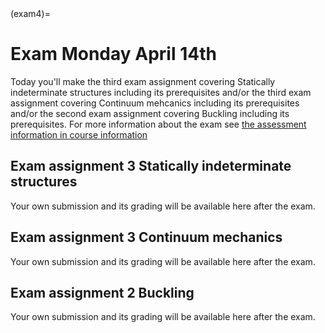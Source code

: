 ```{index} Statically indeterminate structures; Exam assignment
```
```{index} Continuum mechanics; Exam assignment
```
```{index} Buckling; Exam assignment
```

(exam4)=
# Exam Monday April 14th

Today you'll make the third exam assignment covering Statically indeterminate structures including its prerequisites and/or the third exam assignment covering Continuum mehcanics including its prerequisites and/or the second exam assignment covering Buckling including its prerequisites. For more information about the exam see [the assessment information in course information](exam-general)

## Exam assignment 3 Statically indeterminate structures
Your own submission and its grading will be available here after the exam.

## Exam assignment 3 Continuum mechanics
Your own submission and its grading will be available here after the exam.

## Exam assignment 2 Buckling
Your own submission and its grading will be available here after the exam.